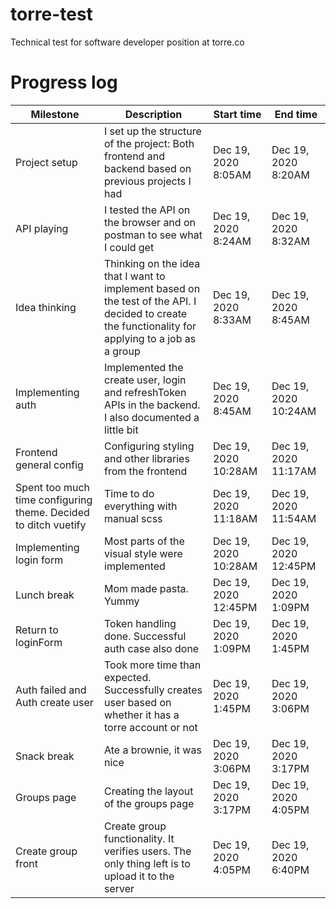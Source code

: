 # torre-test

Technical test for software developer position at torre.co

# Progress log

| Milestone                                                       | Description                                                                                                                                        | Start time           | End time             |
| --------------------------------------------------------------- | -------------------------------------------------------------------------------------------------------------------------------------------------- | -------------------- | -------------------- |
| Project setup                                                   | I set up the structure of the project: Both frontend and backend based on previous projects I had                                                  | Dec 19, 2020 8:05AM  | Dec 19, 2020 8:20AM  |
| API playing                                                     | I tested the API on the browser and on postman to see what I could get                                                                             | Dec 19, 2020 8:24AM  | Dec 19, 2020 8:32AM  |
| Idea thinking                                                   | Thinking on the idea that I want to implement based on the test of the API. I decided to create the functionality for applying to a job as a group | Dec 19, 2020 8:33AM  | Dec 19, 2020 8:45AM  |
| Implementing auth                                               | Implemented the create user, login and refreshToken APIs in the backend. I also documented a little bit                                            | Dec 19, 2020 8:45AM  | Dec 19, 2020 10:24AM |
| Frontend general config                                         | Configuring styling and other libraries from the frontend                                                                                          | Dec 19, 2020 10:28AM | Dec 19, 2020 11:17AM |
| Spent too much time configuring theme. Decided to ditch vuetify | Time to do everything with manual scss                                                                                                             | Dec 19, 2020 11:18AM | Dec 19, 2020 11:54AM |
| Implementing login form                                         | Most parts of the visual style were implemented                                                                                                    | Dec 19, 2020 10:28AM | Dec 19, 2020 12:45PM |
| Lunch break                                                     | Mom made pasta. Yummy                                                                                                                              | Dec 19, 2020 12:45PM | Dec 19, 2020 1:09PM  |
| Return to loginForm                                             | Token handling done. Successful auth case also done                                                                                                | Dec 19, 2020 1:09PM  | Dec 19, 2020 1:45PM  |
| Auth failed and Auth create user                                | Took more time than expected. Successfully creates user based on whether it has a torre account or not                                             | Dec 19, 2020 1:45PM  | Dec 19, 2020 3:06PM  |
| Snack break                                                     | Ate a brownie, it was nice                                                                                                                         | Dec 19, 2020 3:06PM  | Dec 19, 2020 3:17PM  |
| Groups page                                                     | Creating the layout of the groups page                                                                                                             | Dec 19, 2020 3:17PM  | Dec 19, 2020 4:05PM  |
| Create group front                                              | Create group functionality. It verifies users. The only thing left is to upload it to the server                                                   | Dec 19, 2020 4:05PM  | Dec 19, 2020 6:40PM  |
